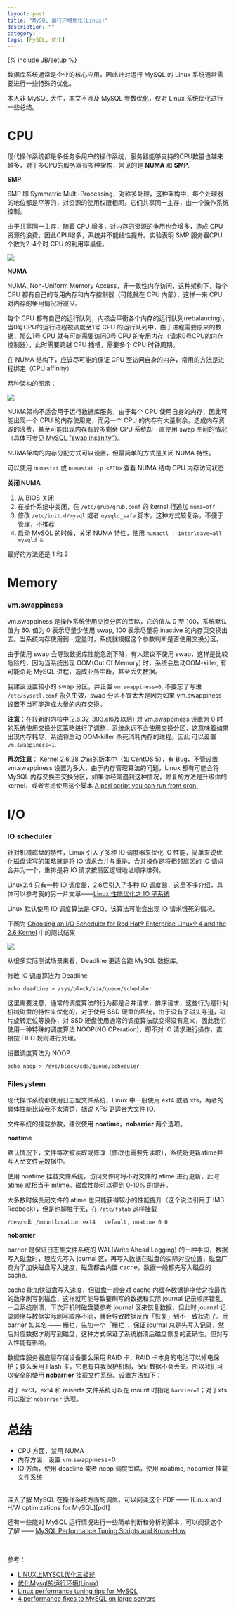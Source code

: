 ```yaml
---
layout: post
title: "MySQL 运行环境优化(Linux)"
description: ""
category:
tags: [MySQL, 优化]
---
```

{% include JB/setup %}

数据库系统通常是企业的核心应用，因此针对运行 MySQL 的 Linux 系统通常需要进行一些特殊的优化。

本人非 MySQL 大牛，本文不涉及 MySQL 参数优化，仅对 Linux 系统优化进行一些总结。

<!--more-->

# CPU

现代操作系统都是多任务多用户的操作系统，服务器能够支持的CPU数量也越来越多，对于多CPU的服务器有多种架构，常见的是 **NUMA** 和 **SMP**.

**SMP**

SMP 即 Symmetric Multi-Processing，对称多处理，这种架构中，每个处理器的地位都是平等的，对资源的使用权限相同，它们共享同一主存，由一个操作系统控制。

由于共享同一主存，随着 CPU 增多，对内存的资源的争用也会增多，造成 CPU 资源的浪费，因此CPU增多，系统并不能线性提升。实验表明 SMP 服务器CPU 个数为2-4个时 CPU 的利用率最佳。

![](/images/mysql-optimize-in-linux/smp.gif)

**NUMA**

NUMA, Non-Uniform Memory Access，非一致性内存访问，这种架构下，每个 CPU 都有自己的专用内存和内存控制器（可能就在 CPU 内部），这样一来 CPU 对内存的争用情况将减少。

每个 CPU 都有自己的运行队列，内核会平衡各个内存的运行队列(rebalancing)，当0号CPU的运行进程被调度至1号 CPU 的运行队列中，由于进程需要原来的数据，那么1号 CPU 就有可能需要访问0号 CPU 的专用内存（请求0号CPU的内存控制器），此时需要跨越 CPU 插槽，需要多个 CPU 时钟周期。

在 NUMA 结构下，应该尽可能的保证 CPU 至访问自身的内存，常用的方法是进程绑定（CPU affinity）

两种架构的图示：

![](/images/mysql-optimize-in-linux/smp-numa.png)

NUMA架构不适合用于运行数据库服务，由于每个 CPU 使用自身的内存，因此可能出现一个 CPU 的内存使用完，而另一个 CPU 的内存有大量剩余，造成内存资源的浪费，甚至可能出现内存有较多剩余 CPU 系统却一直使用 swap 空间的情况（具体可参见 [MySQL "swap insanity"][mysql-swap-insanity]）。

NUMA架构的内存分配方式可以设置，但最简单的方式是关闭 NUMA 特性。

可以使用 `numastat` 或 `numastat -p <PID>` 查看 NUMA 结构 CPU 内存访问状态

**关闭 NUMA**

1. 从 BIOS 关闭
2. 在操作系统中关闭，在 `/etc/grub/grub.conf` 的 kernel 行追加 `numa=off`
3. 修改 `/etc/init.d/mysql` 或者 `mysqld_safe` 脚本，这种方式较复杂，不便于管理，不推荐
4. 启动 MySQL 的时候，关闭 NUMA 特性，使用 `numactl --interleave=all mysqld &`

最好的方法还是 1 和 2


# Memory

### vm.swappiness

vm.swappiness 是操作系统使用交换分区的策略，它的值从 0 至 100，系统默认值为 60. 值为 0 表示尽量少使用 swap, 100 表示尽量将 inactive 的内存页交换出去。当系统内存使用到一定量时，系统就根据这个参数判断是否使用交换分区。

由于使用 swap 会导致数据库性能急剧下降，有人建议不使用 swap，这样是比较危险的，因为当系统出现 OOM(Out Of Memory) 时，系统会启动OOM-killer, 有可能杀死 MySQL 进程，造成业务中断，甚至丢失数据。

我建议设置较小的 swap 分区，并设置 `vm.swappiness=0`, 不要忘了写进 `/etc/sysctl.conf` 永久生效，swap 分区不宜太大是因为如果 vm.swappiness 设置不当可能造成大量的内存交换。

**注意**：在较新的内核中(2.6.32-303.el6及以后) 对 vm.swappiness 设置为 0 时的系统使用交换分区策略进行了调整，系统永远不会使用交换分区，这意味着如果出现内存耗尽，系统将启动 OOM-killer 杀死消耗内存的进程。因此 可以设置`vm.swappiness=1`.

**再次注意**： Kernel 2.6.28 之前的版本中（如 CentOS 5），有 Bug，不管设置 vm.swappiness 设置为多大，由于内存管理算法的问题，Linux 都有可能会将 MySQL 内存交换至交换分区，如果你经常遇到这种情况，修复的方法是升级你的 kernel，或者考虑使用这个脚本 [A perl script you can run from cron.][perl]


# I/O


### IO scheduler

针对机械磁盘的特性，Linux 引入了多种 IO 调度器来优化 IO 性能，简单来说优化磁盘读写的策略就是将 IO 请求合并与重排。合并操作是将相邻扇区的 IO 请求合并为一个，重排是将 IO 请求按扇区逻辑地址顺序排列。

Linux2.4 只有一种 IO 调度器，2.6后引入了多种 IO 调度器，这里不多介绍，具体可以参考我的另一片文章——[Linux 性能优化之 IO 子系统][IO]

Linux 默认使用 IO 调度算法是 CFQ，该算法可能会出现 IO 请求饿死的情况。

下图为 [Choosing an I/O Scheduler for Red Hat® Enterprise Linux® 4 and the 2.6 Kernel](http://www.redhat.com/magazine/008jun05/features/schedulers/) 中的测试结果

![](/images/mysql-optimize-in-linux/scheduler.jpg)

从很多实际测试场景来看，Deadline 更适合跑 MySQL 数据库。

修改 IO 调度算法为 Deadline

`echo deadline > /sys/block/sda/queue/scheduler`

这里需要注意，通常的调度算法的行为都是合并请求，排序请求，这些行为是针对机械磁盘的特性来优化的，对于使用 SSD 硬盘的系统，由于没有了磁头寻道，磁片旋转定位等操作，对 SSD 硬盘使用通常的调度算法就变得没有意义，因此我们使用一种特殊的调度算法 NOOP(NO OPeration)，即不对 IO 请求进行操作，直接按 FIFO 规则进行处理。

设置调度算法为 NOOP.

`echo noop > /sys/block/sda/queue/scheduler`


### Filesystem

现代操作系统都使用日志型文件系统，Linux 中一般使用 ext4 或者 xfs，两者的具体性能比较我不太清楚，据说 XFS 更适合大文件 IO.

文件系统的挂载参数，建议使用 **noatime**，**nobarrier** 两个选项。

**noatime**

默认情况下，文件每次被读取或修改（修改也需要先读取），系统将更新atime并写入至文件元数据中。

使用 noatime 挂载文件系统，访问文件时将不对文件的 atime 进行更新，此时 atime 就相当于 mtime。磁盘性能可以得到 0-10% 的提升。

大多数时候关闭文件的 atime 也只能获得较小的性能提升（这个说法引用于 IMB Redbook），但是也聊胜于无，在 `/etc/fstab` 这样挂载

`/dev/sdb /mountlocation ext4 	default, noatime 0 0`

**nobarrier**

barrier 是保证日志型文件系统的 WAL(Write Ahead Logging) 的一种手段，数据写入磁盘时，理应先写入 journal 区，再写入数据在磁盘的实际对应位置，磁盘厂商为了加快磁盘写入速度，磁盘都会内置 cache，数据一般都先写入磁盘的 cache.

cache 能加快磁盘写入速度，但磁盘一般会对 cache 内缓存数据排序使之按最优的数序刷写到磁盘，这样就可能导致要刷写的数据和实际 journal 记录顺序错乱。一旦系统崩溃，下次开机时磁盘要参考 journal 区来恢复数据，但此时 journal 记录顺序与数据实际刷写顺序不同，就会导致数据反而「恢复」到不一致状态了。而 barrier 如其名 —— 栅栏，先加一个「栅栏」，保证 journal 总是先写入记录，然后对应数据才刷写到磁盘，这种方式保证了系统崩溃后磁盘恢复的正确性，但对写入性能有影响。

数据库服务器底层存储设备要么采用 RAID 卡，RAID 卡本身的电池可以掉电保护；要么采用 Flash 卡，它也有自我保护机制，保证数据不会丢失。所以我们可以安全的使用 **nobarrier** 挂载文件系统。设置方法如下：

对于 ext3，ext4 和 reiserfs 文件系统可以在 mount 时指定 `barrier=0`；对于xfs可以指定 `nobarrier` 选项。

# 总结

- CPU 方面，禁用 NUMA
- 内存方面，设置 vm.swappiness=0
- IO 方面，使用 deadline 或者 noop 调度策略，使用 noatime, nobarrier 挂载文件系统

</br>
深入了解 MySQL 在操作系统方面的调优，可以阅读这个 PDF —— [Linux and H/W optimizations for MySQL][pdf]

还有一些能对 MySQL 运行情况进行一些简单判断和分析的脚本，可以阅读这个了解 —— [MySQL Performance Tuning Scripts and Know-How][scripts]

</br>

参考：

- [LINUX上MYSQL优化三板斧](http://www.woqutech.com/?p=1200)
- [优化Mysql的运行环境(Linux)](http://get.jobdeer.com/910.get)
- [Linux performance tuning tips for MySQL](http://www.percona.com/blog/2013/12/07/linux-performance-tuning-tips-mysql/)
- [4 performance fixes to MySQL on large servers](http://openlife.cc/blogs/2011/may/4-performance-fixes-mysql-large-servers)

</br></br>

[mysql-swap-insanity]: http://blog.jcole.us/2010/09/28/mysql-swap-insanity-and-the-numa-architecture/ "swap insanity"
[perl]: https://github.com/yoshinorim/unmap_mysql_logs
[pdf]: http://en.oreilly.com/mysql2011/public/schedule/detail/17111
[scripts]: http://www.askapache.com/mysql/performance-tuning-mysql.html
[IO]: http://liaoph.com/linux-system-io/#io




